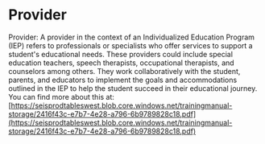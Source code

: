 # Provider
Provider: A provider in the context of an Individualized Education Program (IEP) refers to professionals or specialists who offer services to support a student's educational needs. These providers could include special education teachers, speech therapists, occupational therapists, and counselors among others. They work collaboratively with the student, parents, and educators to implement the goals and accommodations outlined in the IEP to help the student succeed in their educational journey.
You can find more about this at: [https://seisprodtableswest.blob.core.windows.net/trainingmanual-storage/2416f43c-e7b7-4e28-a796-6b9789828c18.pdf](https://seisprodtableswest.blob.core.windows.net/trainingmanual-storage/2416f43c-e7b7-4e28-a796-6b9789828c18.pdf)